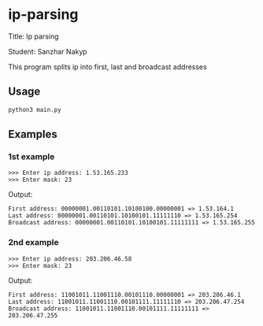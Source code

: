 # ip-parsing

Title: Ip parsing

Student: Sanzhar Nakyp

This program splits ip into first, last and broadcast addresses

## Usage

```bash
python3 main.py
```

## Examples
### 1st example

```
>>> Enter ip address: 1.53.165.233
>>> Enter mask: 23
```

Output:

```
First address: 00000001.00110101.10100100.00000001 => 1.53.164.1
Last address: 00000001.00110101.10100101.11111110 => 1.53.165.254
Broadcast address: 00000001.00110101.10100101.11111111 => 1.53.165.255
```

### 2nd example

```
>>> Enter ip address: 203.206.46.58
>>> Enter mask: 23
```

Output:

```
First address: 11001011.11001110.00101110.00000001 => 203.206.46.1
Last address: 11001011.11001110.00101111.11111110 => 203.206.47.254
Broadcast address: 11001011.11001110.00101111.11111111 => 203.206.47.255
```
